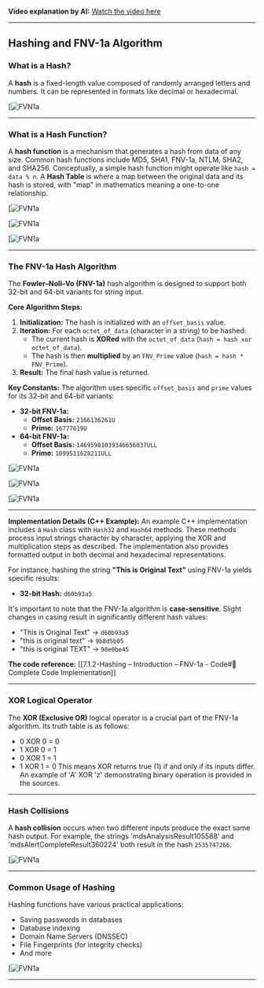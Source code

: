 
**Video explanation by AI:** [Watch the video here](https://notebooklm.google.com/notebook/68a51878-3ce2-4a6e-ba12-62bb4ec9e31e?artifactId=1a4cc56f-b325-46f2-8677-ac1701704bea)

---
## Hashing and FNV-1a Algorithm

### What is a Hash?

A **hash** is a fixed-length value composed of randomly arranged letters and numbers. It can be represented in formats like decimal or hexadecimal.

[![FVN1a](G:\DSA\Slides\Hashing-FNV\s1.png)

---
### What is a Hash Function?

A **hash function** is a mechanism that generates a hash from data of any size. Common hash functions include MD5, SHA1, FNV-1a, NTLM, SHA2, and SHA256. Conceptually, a simple hash function might operate like `hash = data % n`. A **Hash Table** is where a map between the original data and its hash is stored, with "map" in mathematics meaning a one-to-one relationship.

[![FVN1a](G:\DSA\Slides\Hashing-FNV\s2.png)

[![FVN1a](G:\DSA\Slides\Hashing-FNV\s3.png)

[![FVN1a](G:\DSA\Slides\Hashing-FNV\s5.png)

---
### The FNV-1a Hash Algorithm

The **Fowler–Noll–Vo (FNV-1a)** hash algorithm is designed to support both 32-bit and 64-bit variants for string input.

**Core Algorithm Steps:**

1. **Initialization:** The hash is initialized with an `offset_basis` value.
2. **Iteration:** For each `octet_of_data` (character in a string) to be hashed:
    - The current hash is **XORed** with the `octet_of_data` (`hash = hash xor octet_of_data`).
    - The hash is then **multiplied** by an `FNV_Prime` value (`hash = hash * FNV_Prime`).
3. **Result:** The final hash value is returned.

**Key Constants:** The algorithm uses specific `offset_basis` and `prime` values for its 32-bit and 64-bit variants:

- **32-bit FNV-1a:**
    - **Offset Basis:** `2166136261U`
    - **Prime:** `16777619U`
- **64-bit FNV-1a:**
    - **Offset Basis:** `14695981039346656037ULL`
    - **Prime:** `1099511628211ULL`

[![FVN1a](G:\DSA\Slides\Hashing-FNV\s6.png)

[![FVN1a](G:\DSA\Slides\Hashing-FNV\s7.png)

[![FVN1a](G:\DSA\Slides\Hashing-FNV\s8.png)

---
**Implementation Details (C++ Example):** An example C++ implementation includes a `Hash` class with `Hash32` and `Hash64` methods. These methods process input strings character by character, applying the XOR and multiplication steps as described. The implementation also provides formatted output in both decimal and hexadecimal representations.

For instance, hashing the string **"This is Original Text"** using FNV-1a yields specific results:

- **32-bit Hash:** `d60b93a5`

It's important to note that the FNV-1a algorithm is **case-sensitive**. Slight changes in casing result in significantly different hash values:

- "This is Original Text" -> `d60b93a5`
- "this is original text" -> `9b8d5b05`
- "this is original TEXT" -> `98e0be45`

**The code reference:** [[7.1.2-Hashing – Introduction – FNV-1a - Code#💾 Complete Code Implementation]]

---
### XOR Logical Operator

The **XOR (Exclusive OR)** logical operator is a crucial part of the FNV-1a algorithm. Its truth table is as follows:

- 0 XOR 0 = 0
- 1 XOR 0 = 1
- 0 XOR 1 = 1
- 1 XOR 1 = 0 This means XOR returns true (1) if and only if its inputs differ. An example of 'A' XOR 'z' demonstrating binary operation is provided in the sources.



---
### Hash Collisions

A **hash collision** occurs when two different inputs produce the exact same hash output. For example, the strings 'mdsAnalysisResult105588' and 'mdsAlertCompleteResult360224' both result in the hash `2535747266`.

[![FVN1a](G:\DSA\Slides\Hashing-FNV\s13.png)

---
### Common Usage of Hashing

Hashing functions have various practical applications:

- Saving passwords in databases
- Database indexing
- Domain Name Servers (DNSSEC)
- File Fingerprints (for integrity checks)
- And more

[![FVN1a](G:\DSA\Slides\Hashing-FNV\s14.png)

---

